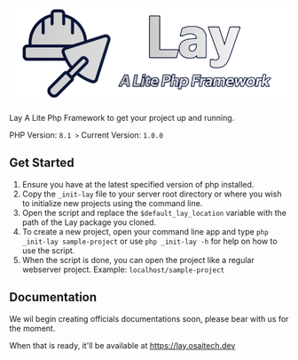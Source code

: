 # ![Lay A Lite Php Framework](https://github.com/leonardosahon/Lay/blob/main/init-lay-res/files/logo.png)

Lay A Lite Php Framework to get your project up and running.

PHP Version: `8.1 >`
Current Version: `1.0.0`

## Get Started

1. Ensure you have at the latest specified version of php installed.
2. Copy the `_init-lay` file to your server root directory or where you wish to initialize new projects using the command line.
3. Open the script and replace the `$default_lay_location` variable with the path of the Lay package you cloned.
4. To create a new project, open your command line app and type `php _init-lay sample-project` or use `php _init-lay -h` for help on how to use the script.
5. When the script is done, you can open the project like a regular webserver project. Example: `localhost/sample-project`

## Documentation

We wil begin creating officials documentations soon, please bear with us for the moment.

When that is ready, it'll be available at https://lay.osaitech.dev
